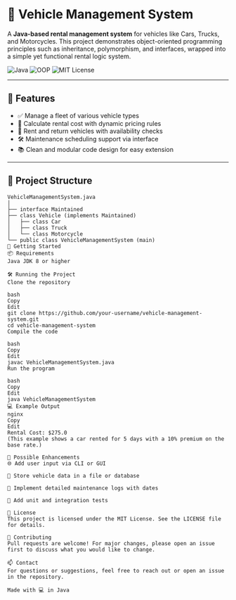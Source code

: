 # 🚗 Vehicle Management System

A **Java-based rental management system** for vehicles like Cars, Trucks, and Motorcycles. This project demonstrates object-oriented programming principles such as inheritance, polymorphism, and interfaces, wrapped into a simple yet functional rental logic system.

![Java](https://img.shields.io/badge/Java-ED8B00?style=for-the-badge&logo=java&logoColor=white)
![OOP](https://img.shields.io/badge/OOP-Principles-blueviolet?style=for-the-badge)
![MIT License](https://img.shields.io/badge/License-MIT-green?style=for-the-badge)

---

## 📌 Features

- ✅ Manage a fleet of various vehicle types
- 🧮 Calculate rental cost with dynamic pricing rules
- 🔐 Rent and return vehicles with availability checks
- 🛠️ Maintenance scheduling support via interface
- 📚 Clean and modular code design for easy extension

---

## 🧱 Project Structure

```plaintext
VehicleManagementSystem.java
│
├── interface Maintained
├── class Vehicle (implements Maintained)
│   ├── class Car
│   ├── class Truck
│   └── class Motorcycle
└── public class VehicleManagementSystem (main)
🚀 Getting Started
📦 Requirements
Java JDK 8 or higher

🛠️ Running the Project
Clone the repository

bash
Copy
Edit
git clone https://github.com/your-username/vehicle-management-system.git
cd vehicle-management-system
Compile the code

bash
Copy
Edit
javac VehicleManagementSystem.java
Run the program

bash
Copy
Edit
java VehicleManagementSystem
💻 Example Output
nginx
Copy
Edit
Rental Cost: $275.0
(This example shows a car rented for 5 days with a 10% premium on the base rate.)

🧩 Possible Enhancements
🌐 Add user input via CLI or GUI

💾 Store vehicle data in a file or database

📅 Implement detailed maintenance logs with dates

🧪 Add unit and integration tests

📄 License
This project is licensed under the MIT License. See the LICENSE file for details.

🤝 Contributing
Pull requests are welcome! For major changes, please open an issue first to discuss what you would like to change.

📫 Contact
For questions or suggestions, feel free to reach out or open an issue in the repository.

Made with 💻 in Java
